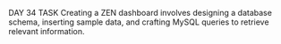 DAY 34 TASK
Creating a ZEN dashboard involves designing a database schema, inserting sample data, and crafting MySQL queries to retrieve relevant information.
